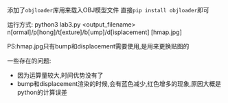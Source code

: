 添加了`objloader`库用来载入OBJ模型文件
直接`pip install objloader`即可

运行方式:
python3 lab3.py <output_filename> n[ormal]/p[hong]/t[exture]/b[ump]/d[isplacement] [hmap.jpg]

PS:hmap.jpg只有bump和displacement需要使用,是用来更换贴图的



一些存在的问题:
- 因为运算量较大,时间优势没有了
- bump和displacement渲染的时候,会有蓝色减少,红色增多的现象,原因大概是python的计算误差

